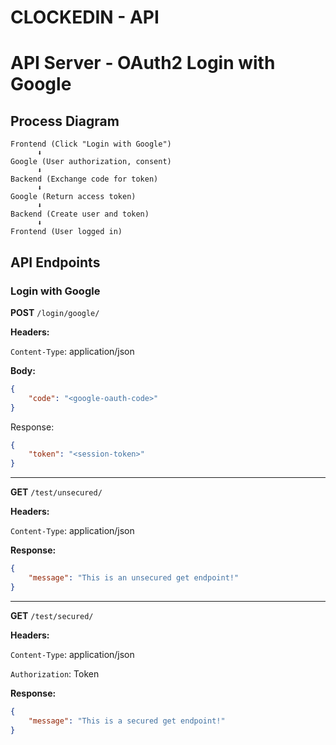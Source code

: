 # CLOCKEDIN - API


# API Server - OAuth2 Login with Google

## Process Diagram

```plaintext
Frontend (Click "Login with Google")
      ⬇️
Google (User authorization, consent)
      ⬇️
Backend (Exchange code for token)
      ⬇️
Google (Return access token)
      ⬇️
Backend (Create user and token)
      ⬇️
Frontend (User logged in)
```

## API Endpoints

### Login with Google

**POST** `/login/google/`

**Headers:**

`Content-Type`: application/json

**Body:**
```json
{
    "code": "<google-oauth-code>"
}
```

Response:
```json
{
    "token": "<session-token>"
}
```

---
**GET** `/test/unsecured/`

**Headers:**

`Content-Type`: application/json

**Response:**
```json
{
    "message": "This is an unsecured get endpoint!"
}
```

---
**GET** `/test/secured/`

**Headers:**

`Content-Type`: application/json

`Authorization`: Token <session-token>

**Response:**
```json
{
    "message": "This is a secured get endpoint!"
}
```
